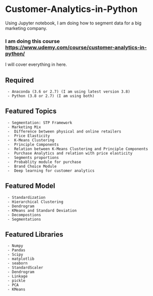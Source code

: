 # Customer-Analytics-in-Python
Using Jupyter notebook, I am doing how to segment data for a big marketing company.

### I am doing this course https://www.udemy.com/course/customer-analytics-in-python/

I will cover everything in here.

## Required 
     - Anaconda (3.6 or 2.7) (I am using latest version 3.8)
     - Python (3.8 or 2.7) (I am using both)

## Featured Topics
     
     - Segmentation: STP Framework
     - Marketing Mix
     -  Difference between physical and online retailers
     -  Price Elasticity
     -  K-Means Clustering
     -  Principle Components
     -  Relation between K-Means Clustering and Principle Components
     -  Purchase Analytics and relation with price elasticity
     -  Segments proportions
     -  Probablity module for purchase
     -  Brand Choice Module
     -  Deep learning for customer analytics

## Featured Model
     - Standardization
     - Hierarchical Clustering
     - Dendrogram
     - KMeans and Standard Deviation
     - Decompostions
     - Segmentations

## Featured Libraries
     - Numpy
     - Pandas
     - Scipy
     - matplotlib
     - seaborn
     - StandardScaler
     - Dendrogram
     - Linkage
     - pickle
     - PCA
     - KMeans
